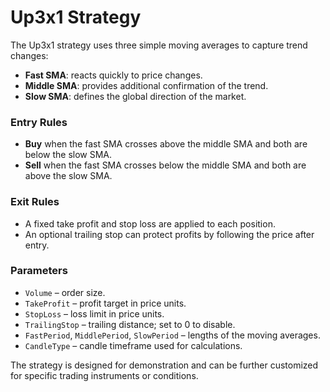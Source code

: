 # Up3x1 Strategy

The Up3x1 strategy uses three simple moving averages to capture trend changes:

- **Fast SMA**: reacts quickly to price changes.
- **Middle SMA**: provides additional confirmation of the trend.
- **Slow SMA**: defines the global direction of the market.

### Entry Rules

- **Buy** when the fast SMA crosses above the middle SMA and both are below the slow SMA.
- **Sell** when the fast SMA crosses below the middle SMA and both are above the slow SMA.

### Exit Rules

- A fixed take profit and stop loss are applied to each position.
- An optional trailing stop can protect profits by following the price after entry.

### Parameters

- `Volume` – order size.
- `TakeProfit` – profit target in price units.
- `StopLoss` – loss limit in price units.
- `TrailingStop` – trailing distance; set to 0 to disable.
- `FastPeriod`, `MiddlePeriod`, `SlowPeriod` – lengths of the moving averages.
- `CandleType` – candle timeframe used for calculations.

The strategy is designed for demonstration and can be further customized for specific trading instruments or conditions.
